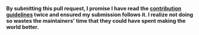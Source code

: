 **By submitting this pull request, I promise I have read the [contribution guidelines](https://github.com/ankddev/awesome-intellij/blob/main/contributing.md) twice and ensured my submission follows it. I realize not doing so wastes the maintainers' time that they could have spent making the world better.**
